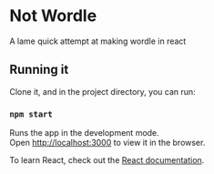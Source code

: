 # Not Wordle

A lame quick attempt at making wordle in react

## Running it

Clone it, and in the project directory, you can run:

### `npm start`

Runs the app in the development mode.\
Open [http://localhost:3000](http://localhost:3000) to view it in the browser.


To learn React, check out the [React documentation](https://reactjs.org/).
